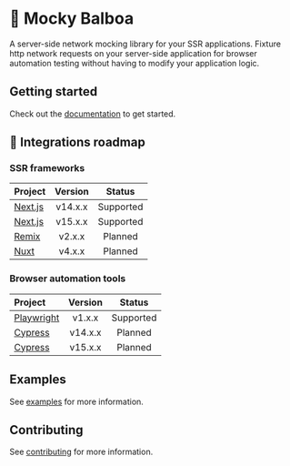 # 🥊 Mocky Balboa

A server-side network mocking library for your SSR applications. Fixture http network requests on your server-side application for browser automation testing without having to modify your application logic.

## Getting started

Check out the [documentation](https://docs.mockybalboa.com) to get started.

## 🚧 Integrations roadmap

### SSR frameworks

| Project | Version | Status |
| :--- | :---: | :---: |
| [Next.js](https://nextjs.org/) | v14.x.x | Supported |
| [Next.js](https://nextjs.org/) | v15.x.x | Supported |
| [Remix](https://remix.run/) | v2.x.x | Planned |
| [Nuxt](https://nuxt.com/) | v4.x.x | Planned |

### Browser automation tools

| Project | Version | Status |
| :--- | :---: | :---: |
| [Playwright](https://playwright.dev/) | v1.x.x | Supported |
| [Cypress](https://www.cypress.io/) | v14.x.x | Planned |
| [Cypress](https://www.cypress.io/) | v15.x.x | Planned |

## Examples

See [examples](examples) for more information.

## Contributing

See [contributing](CONTRIBUTING.md) for more information.
